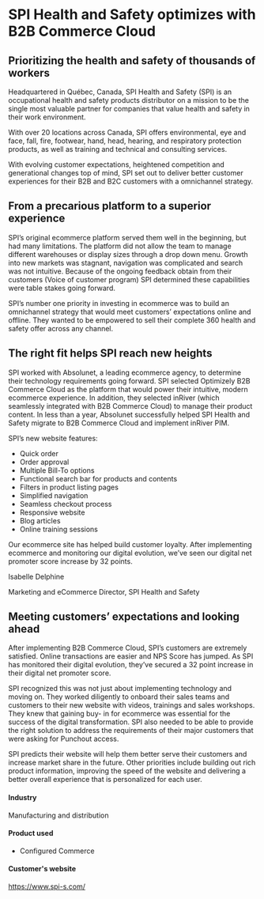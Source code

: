 # SPI Health and Safety optimizes with B2B Commerce Cloud

## Prioritizing the health and safety of thousands of workers

Headquartered in Québec, Canada, SPI Health and Safety (SPI) is an occupational
health and safety products distributor on a mission to be the single most
valuable partner for companies that value health and safety in their work
environment.

With over 20 locations across Canada, SPI offers environmental, eye and face,
fall, fire, footwear, hand, head, hearing, and respiratory protection products,
as well as training and technical and consulting services.

With evolving customer expectations, heightened competition and generational
changes top of mind, SPI set out to deliver better customer experiences for
their B2B and B2C customers with a omnichannel strategy.

## From a precarious platform to a superior experience

SPI’s original ecommerce platform served them well in the beginning, but had
many limitations. The platform did not allow the team to manage different
warehouses or display sizes through a drop down menu. Growth into new markets
was stagnant, navigation was complicated and search was not intuitive. Because
of the ongoing feedback obtain from their customers (Voice of customer program)
SPI determined these capabilities were table stakes going forward.

SPI’s number one priority in investing in ecommerce was to build an omnichannel
strategy that would meet customers’ expectations online and offline. They wanted
to be empowered to sell their complete 360 health and safety offer across any
channel.

## The right fit helps SPI reach new heights

SPI worked with Absolunet, a leading ecommerce agency, to determine their
technology requirements going forward. SPI selected Optimizely B2B Commerce
Cloud as the platform that would power their intuitive, modern ecommerce
experience. In addition, they selected inRiver (which seamlessly integrated with
B2B Commerce Cloud) to manage their product content. In less than a year,
Absolunet successfully helped SPI Health and Safety migrate to B2B Commerce
Cloud and implement inRiver PIM.

SPI’s new website features:

- Quick order
- Order approval
- Multiple Bill-To options
- Functional search bar for products and contents
- Filters in product listing pages
- Simplified navigation
- Seamless checkout process
- Responsive website
- Blog articles
- Online training sessions

Our ecommerce site has helped build customer loyalty. After implementing
ecommerce and monitoring our digital evolution, we’ve seen our digital net
promoter score increase by 32 points.

Isabelle Delphine

Marketing and eCommerce Director, SPI Health and Safety

## Meeting customers’ expectations and looking ahead

After implementing B2B Commerce Cloud, SPI’s customers are extremely satisfied.
Online transactions are easier and NPS Score has jumped. As SPI has monitored
their digital evolution, they’ve secured a 32 point increase in their digital
net promoter score.

SPI recognized this was not just about implementing technology and moving on.
They worked diligently to onboard their sales teams and customers to their new
website with videos, trainings and sales workshops. They knew that gaining buy-
in for ecommerce was essential for the success of the digital transformation.
SPI also needed to be able to provide the right solution to address the
requirements of their major customers that were asking for Punchout access.

SPI predicts their website will help them better serve their customers and
increase market share in the future. Other priorities include building out rich
product information, improving the speed of the website and delivering a better
overall experience that is personalized for each user.

#### Industry

Manufacturing and distribution

#### Product used

- Configured Commerce

#### Customer's website

https://www.spi-s.com/
